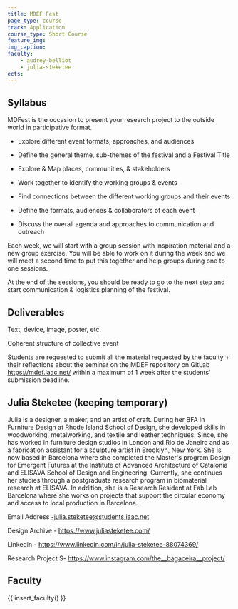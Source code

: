 ```yaml
---
title: MDEF Fest
page_type: course
track: Application
course_type: Short Course
feature_img: 
img_caption: 
faculty: 
    - audrey-belliot
    - julia-steketee
ects:
---
```


## Syllabus 

MDFest is the occasion to present your research project to the outside world in participative format.

- Explore different event formats, approaches, and audiences

- Define the general theme, sub-themes of the festival and a Festival Title

- Explore & Map places, communities, & stakeholders

- Work together to identify the working groups & events

- Find connections between the different working groups and their events

- Define the formats, audiences & collaborators of each event

- Discuss the overall agenda and approaches to communication and outreach

Each week, we will start with a group session with inspiration material and a new group exercise. You will be able to work on it during the week and we will meet a second time to put this together and help groups during one to one sessions.

At the end of the sessions, you should be ready to go to the next step and start communication & logistics planning of the festival.

## Deliverables

Text, device, image, poster, etc.

Coherent structure of collective event

Students are requested to submit all the material requested by the faculty + their reflections about the seminar on the MDEF repository on GitLab https://mdef.iaac.net/ within a maximum of 1 week after the students’ submission deadline.

## Julia Steketee (keeping temporary)

Julia is a designer, a maker, and an artist of craft. During her BFA in Furniture Design at Rhode Island School of Design, she developed skills in woodworking, metalworking, and textile and leather techniques. Since, she has worked in furniture design studios in London and Rio de Janeiro and as a fabrication assistant for a sculpture artist in Brooklyn, New York. She is now based in Barcelona where she completed the Master's program Design for Emergent Futures at the Institute of Advanced Architecture of Catalonia and ELISAVA School of Design and Engineering. Currently, she continues her studies through a postgraduate research program in biomaterial research at ELISAVA. In addition, she is a Research Resident at Fab Lab Barcelona where she works on projects that support the circular economy and access to local production in Barcelona.

Email Address -julia.steketee@students.iaac.net

Design Archive - https://www.juliasteketee.com/


Linkedin -  https://www.linkedin.com/in/julia-steketee-88074369/


Research Project S- https://www.instagram.com/the__bagaceira__project/

## Faculty

{{ insert_faculty() }}
